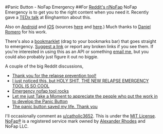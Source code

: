 #Panic Button - NoFap Emergency
##For [Reddit's r/NoFap](http://reddit.com/r/NoFap)
NoFap Emergency is to get you to the right content when you need it. Recently gave a [TEDx talk](https://www.youtube.com/watch?v=M9pPgIraoOM) at Binghamton about this.

Also on [Android](https://play.google.com/store/apps/details?id=org.nofap.emergency) and [iOS](https://appsto.re/us/9vp26.i) (sources [here](https://github.com/trump6/NoFap-Phonegap) and [here](https://github.com/danielx0328/NoFap).) Much thanks to [Daniel Romero](https://github.com/danielx0328) for his work.

There's also a [bookmarklet](http://emergency.nofap.com/director.php?cat=bookmarklet) (drag to your bookmarks bar) that goes straight to emergency. [Suggest a link](http://emergency.nofap.com/suggestor.php) or report any broken links if you see them. If you're interested in using this as an API or something [email me,](mailto:jfische8@binghamton.edu) but you could also probably just figure it out no biggie. 

A couple of the big Reddit discussions,

* [Thank you for the relapse prevention tool!](http://www.reddit.com/r/NoFap/comments/2fvyhb/thank_you_for_the_relapse_prevention_tool/)
* [I just noticed this, but HOLY SHIT, THE NEW RELAPSE EMERGENCY TOOL IS SO COOL](http://www.reddit.com/r/NoFap/comments/2g05rx/i_just_noticed_this_but_holy_shit_the_new_relapse/)
* [Emergency nofap tool rocks](http://www.reddit.com/r/NoFap/comments/2grt82/emergency_nofap_tool_rocks/)
* [Let me just Take a Moment to appreciate the people who put the work in to develop the Panic Button](http://www.reddit.com/r/NoFap/comments/2jvsjk/let_me_just_take_a_moment_to_appreciate_the/)
* [The panic button saved my life. Thank you](http://www.reddit.com/r/NoFap/comments/2ov1x1/the_panic_button_saved_my_life_thank_you/)

I'll occasionally comment as [u/catholic3652](http://www.reddit.com/user/catholic3652).
This is under the [MIT License](http://opensource.org/licenses/MIT).
[NoFap®](http://nofap.com) is a registered service mark owned by [Alexander Rhodes](http://www.alexanderrhodes.net) and NoFap LLC.
